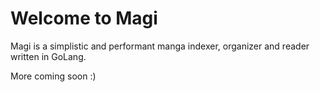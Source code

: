 # Welcome to Magi

Magi is a simplistic and performant manga indexer, organizer and reader written in GoLang.

More coming soon :)
